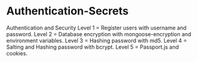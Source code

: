 # Authentication-Secrets
Authentication and Security 
Level 1 = Register users with username and password.
Level 2 = Database encryption with mongoose-encryption and environment variables.
Level 3 = Hashing password with md5.
Level 4 = Salting and Hashing password with bcrypt.
Level 5 = Passport.js and cookies.
